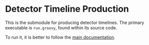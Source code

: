 # Detector Timeline Production

This is the submodule for producing detector timelines. The primary executable is `run.groovy`, found within its source code. 

To run it, it is better to follow the [main documentation](../README.md).

